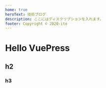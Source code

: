 ```yaml
---
home: true
heroText: 技術ブログ
description: ここにはディスクリプションを入れます。
footer: Copyright © 2020-ito
---
```




# Hello VuePress

## h2

### h3

